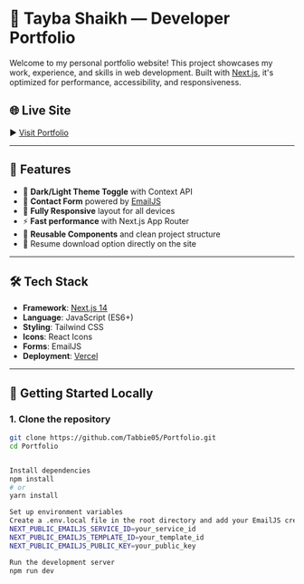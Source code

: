 # 💼 Tayba Shaikh — Developer Portfolio

Welcome to my personal portfolio website! This project showcases my work, experience, and skills in web development. Built with [Next.js](https://nextjs.org), it's optimized for performance, accessibility, and responsiveness.

## 🌐 Live Site

▶️ [Visit Portfolio](https://tsportfolio-sigma.vercel.app)

---

## 📌 Features

- 🌙 **Dark/Light Theme Toggle** with Context API
- 📧 **Contact Form** powered by [EmailJS](https://www.emailjs.com/)
- 📱 **Fully Responsive** layout for all devices
- ⚡ **Fast performance** with Next.js App Router
- 🧠 **Reusable Components** and clean project structure
- 📄 Resume download option directly on the site

---

## 🛠️ Tech Stack

- **Framework**: [Next.js 14](https://nextjs.org)
- **Language**: JavaScript (ES6+)
- **Styling**: Tailwind CSS
- **Icons**: React Icons
- **Forms**: EmailJS
- **Deployment**: [Vercel](https://vercel.com)

---

## 🚀 Getting Started Locally

### 1. Clone the repository

```bash
git clone https://github.com/Tabbie05/Portfolio.git
cd Portfolio


Install dependencies
npm install
# or
yarn install

Set up environment variables
Create a .env.local file in the root directory and add your EmailJS credentials:
NEXT_PUBLIC_EMAILJS_SERVICE_ID=your_service_id
NEXT_PUBLIC_EMAILJS_TEMPLATE_ID=your_template_id
NEXT_PUBLIC_EMAILJS_PUBLIC_KEY=your_public_key

Run the development server
npm run dev
